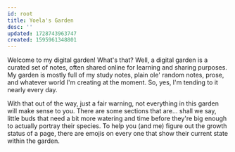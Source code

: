 ```yaml
---
id: root
title: Yoela's Garden
desc: ''
updated: 1728743963747
created: 1595961348801
---
```

Welcome to my digital garden! What's that? Well, a digital garden is a curated set of notes, often shared online for learning and sharing purposes. My garden is mostly full of my study notes, plain ole' random notes, prose, and whatever world I'm creating at the moment. So, yes, I'm tending to it nearly every day.

With that out of the way, just a fair warning, not everything in this garden will make sense to you. There are some sections that are… shall we say, little buds that need a bit more watering and time before they're big enough to actually portray their species. To help you (and me) figure out the growth status of a page, there are emojis on every one that show their current state within the garden.
